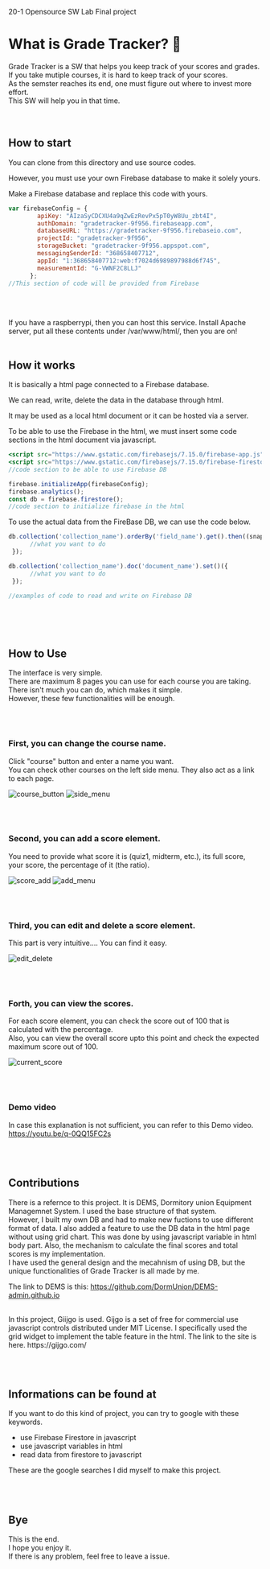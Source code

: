 20-1 Opensource SW Lab Final project

# What is Grade Tracker? 💯

Grade Tracker is a SW that helps you keep track of your scores and grades.   
If you take mutiple courses, it is hard to keep track of your scores.   
As the semster reaches its end, one must figure out where to invest more effort.   
This SW will help you in that time.   
<br/><br/>




## How to start

You can clone from this directory and use source codes.    

However, you must use your own Firebase database to make it solely yours.   

Make a Firebase database and replace this code with yours.   

```jsx
var firebaseConfig = {
        apiKey: "AIzaSyCDCXU4a9qZwEzRevPx5pT0yW8Uu_zbt4I",
        authDomain: "gradetracker-9f956.firebaseapp.com",
        databaseURL: "https://gradetracker-9f956.firebaseio.com",
        projectId: "gradetracker-9f956",
        storageBucket: "gradetracker-9f956.appspot.com",
        messagingSenderId: "368658407712",
        appId: "1:368658407712:web:f7024d6989897988d6f745",
        measurementId: "G-VWNF2C8LLJ"
      };
//This section of code will be provided from Firebase
```

<br/><br/>

If you have a raspberrypi, then you can host this service. Install Apache server, put all these contents under /var/www/html/, then you are on!
<br/><br/>





## How it works

It is basically a html page connected to a Firebase database.   

We can read, write, delete the data in the database through html.   

It may be used as a local html document or it can be hosted via a server.   

To be able to use the Firebase in the html, we must insert some code sections in the html document via javascript.   

```jsx
<script src="https://www.gstatic.com/firebasejs/7.15.0/firebase-app.js"></script>
<script src="https://www.gstatic.com/firebasejs/7.15.0/firebase-firestore.js"></script>
//code section to be able to use Firebase DB

firebase.initializeApp(firebaseConfig);
firebase.analytics();
const db = firebase.firestore();
//code section to initialize firebase in the html
```

To use the actual data from the FireBase DB, we can use the code below.   

```jsx
db.collection('collection_name').orderBy('field_name').get().then((snapshot) => {
      //what you want to do
 });

db.collection('collection_name').doc('document_name').set()({
      //what you want to do
 });

//examples of code to read and write on Firebase DB
```




<br/><br/><br/>


## How to Use
   
The interface is very simple.   
There are maximum 8 pages you can use for each course you are taking.   
There isn't much you can do, which makes it simple.   
However, these few functionalities will be enough.   
   
   
   
   
   <br/><br/>
### First, you can change the course name.
Click "course" button and enter a name you want.   
You can check other courses on the left side menu. They also act as a link to each page.   

![course_button](https://user-images.githubusercontent.com/57384091/84513214-190d5500-ad04-11ea-8094-dca3dd8e1eac.JPG)
![side_menu](https://user-images.githubusercontent.com/57384091/84513257-2b878e80-ad04-11ea-9714-4d4296f22d54.JPG)
   
    
 
 
 <br/><br/>
### Second, you can add a score element.
You need to provide what score it is (quiz1, midterm, etc.), its full score, your score, the percentage of it (the ratio).   

![score_add](https://user-images.githubusercontent.com/57384091/84513270-2e827f00-ad04-11ea-9798-08733aa03d4d.JPG)
![add_menu](https://user-images.githubusercontent.com/57384091/84513535-891bdb00-ad04-11ea-94df-f832c7ae74e6.JPG)

   




<br/><br/>
### Third, you can edit and delete a score element.
This part is very intuitive.... You can find it easy.   

![edit_delete](https://user-images.githubusercontent.com/57384091/84513285-317d6f80-ad04-11ea-93b5-2bd250fa2ced.JPG)

   




<br/><br/>
### Forth, you can view the scores.
For each score element, you can check the score out of 100 that is calculated with the percentage.   
Also, you can view the overall score upto this point and check the expected maximum score out of 100.   

![current_score](https://user-images.githubusercontent.com/57384091/84513305-36422380-ad04-11ea-8eb6-b5cfbf2a0352.JPG)

   





<br/><br/>
### Demo video
In case this explanation is not sufficient, you can refer to this Demo video.  
https://youtu.be/q-0QQ15FC2s




 <br/><br/>
## Contributions
There is a refernce to this project. It is DEMS, Dormitory union Equipment Managemnet System.
I used the base structure of that system.  
However, I built my own DB and had to make new fuctions to use different format of data.
I also added a feature to use the DB data in the html page without using grid chart.
This was done by using javascript variable in html body part.
Also, the mechanism to calculate the final scores and total scores is my implementation.  
I have used the general design and the mecahnism of using DB, but the unique functionalities of Grade Tracker is all made by me.


The link to DEMS is this: https://github.com/DormUnion/DEMS-admin.github.io


<br/>
In this project, Giijgo is used. Gijgo is a set of free for commercial use javascript controls distributed under MIT License. I specifically used the grid widget to implement the table feature in the html. The link to the site is here. https://gijgo.com/



<br/><br/>
## Informations can be found at
If you want to do this kind of project,
you can try to google with these keywords.   
- use Firebase Firestore in javascript   
- use javascript variables in html   
- read data from firestore to javascript   
   
These are the google searches I did myself to make this project.   






<br/><br/>
## Bye
This is the end.   
I hope you enjoy it.   
If there is any problem, feel free to leave a issue.   
